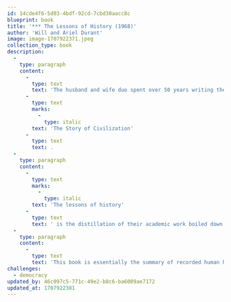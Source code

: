 ```yaml
---
id: 14cde4f6-5d03-4bdf-92cd-7cbd30aacc8c
blueprint: book
title: '*** The Lessons of History (1968)'
author: 'Will and Ariel Durant'
image: image-1707922371.jpeg
collection_type: book
description:
  -
    type: paragraph
    content:
      -
        type: text
        text: 'The husband and wife duo spent over 50 years writing their much-acclaimed 11-volume series '
      -
        type: text
        marks:
          -
            type: italic
        text: 'The Story of Civilization'
      -
        type: text
        text: .
  -
    type: paragraph
    content:
      -
        type: text
        marks:
          -
            type: italic
        text: 'The lessons of history'
      -
        type: text
        text: ' is the distillation of their academic work boiled down to a few essential points. It explains how historic events are driven by several factors including biology, race, morals, religion, economics, government, war, progress, and decline.'
  -
    type: paragraph
    content:
      -
        type: text
        text: 'This book is essentially the summary of recorded human history in over 120 pages, without flair and fluff—just pure facts.'
challenges:
  - democracy
updated_by: 46c097c5-771c-49e2-b8c6-ba6009ae7172
updated_at: 1707922381
---
```

